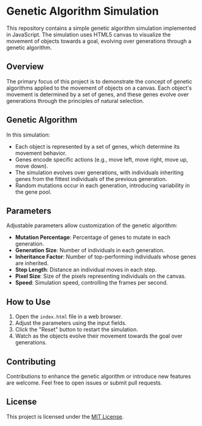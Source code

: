 # Genetic Algorithm Simulation

This repository contains a simple genetic algorithm simulation implemented in JavaScript. The simulation uses HTML5 canvas to visualize the movement of objects towards a goal, evolving over generations through a genetic algorithm.

## Overview

The primary focus of this project is to demonstrate the concept of genetic algorithms applied to the movement of objects on a canvas. Each object's movement is determined by a set of genes, and these genes evolve over generations through the principles of natural selection.

## Genetic Algorithm

In this simulation:

- Each object is represented by a set of genes, which determine its movement behavior.
- Genes encode specific actions (e.g., move left, move right, move up, move down).
- The simulation evolves over generations, with individuals inheriting genes from the fittest individuals of the previous generation.
- Random mutations occur in each generation, introducing variability in the gene pool.

## Parameters

Adjustable parameters allow customization of the genetic algorithm:

- **Mutation Percentage**: Percentage of genes to mutate in each generation.
- **Generation Size**: Number of individuals in each generation.
- **Inheritance Factor**: Number of top-performing individuals whose genes are inherited.
- **Step Length**: Distance an individual moves in each step.
- **Pixel Size**: Size of the pixels representing individuals on the canvas.
- **Speed**: Simulation speed, controlling the frames per second.

## How to Use

1. Open the `index.html` file in a web browser.
2. Adjust the parameters using the input fields.
3. Click the "Reset" button to restart the simulation.
4. Watch as the objects evolve their movement towards the goal over generations.

## Contributing

Contributions to enhance the genetic algorithm or introduce new features are welcome. Feel free to open issues or submit pull requests.

## License

This project is licensed under the [MIT License](LICENSE).

